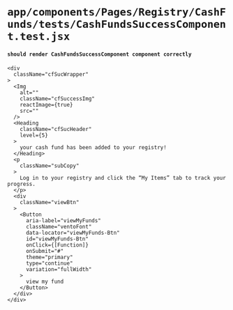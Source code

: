 # `app/components/Pages/Registry/CashFunds/tests/CashFundsSuccessComponent.test.jsx`

#### `should render CashFundsSuccessComponent component correctly`

```
<div
  className="cfSucWrapper"
>
  <Img
    alt=""
    className="cfSuccessImg"
    reactImage={true}
    src=""
  />
  <Heading
    className="cfSucHeader"
    level={5}
  >
    your cash fund has been added to your registry!
  </Heading>
  <p
    className="subCopy"
  >
    Log in to your registry and click the “My Items” tab to track your progress.
  </p>
  <div
    className="viewBtn"
  >
    <Button
      aria-label="viewMyFunds"
      className="ventoFont"
      data-locator="viewMyFunds-Btn"
      id="viewMyFunds-Btn"
      onClick={[Function]}
      onSubmit="#"
      theme="primary"
      type="continue"
      variation="fullWidth"
    >
      view my fund
    </Button>
  </div>
</div>
```

